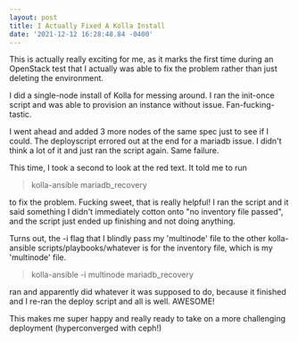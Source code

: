 ```yaml
--- 
layout: post 
title: I Actually Fixed A Kolla Install 
date: '2021-12-12 16:28:48.84 -0400' 
--- 
```

This is actually really exciting for me, as it marks the first time during an OpenStack test that I actually was 
able to fix the problem rather than just deleting the environment.

I did a single-node install of Kolla for messing around. I ran the init-once script and was able to provision an 
instance without issue. Fan-fucking-tastic. 

I went ahead and added 3 more nodes of the same spec just to see if I could. The deployscript errored out at the 
end for a mariadb issue. I didn't think a lot of it and just ran the script again. Same failure. 

This time, I took a second to look at the red text. It told me to run 

> kolla-ansible mariadb_recovery

to fix the problem. Fucking sweet, that is really helpful! I ran the script and it said something I didn't 
immediately cotton onto "no inventory file passed", and the script just ended up finishing and not doing 
anything.

Turns out, the -i flag that I blindly pass my 'multinode' file to the other kolla-ansible 
scripts/playbooks/whatever is for the inventory file, which is my 'multinode' file. 

> kolla-ansible -i multinode mariadb_recovery

ran and apparently did whatever it was supposed to do, because it finished and I re-ran the deploy script and 
all is well. AWESOME! 

This makes me super happy and really ready to take on a more challenging deployment (hyperconverged with ceph!)
